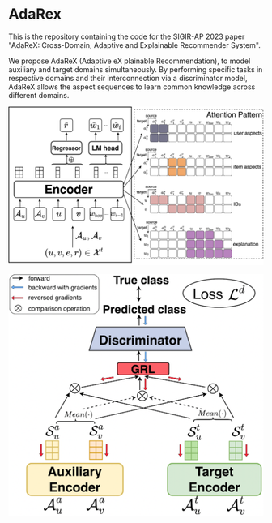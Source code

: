 # AdaRex

This is the repository containing the code for the SIGIR-AP 2023 paper "AdaReX: Cross-Domain, Adaptive and Explainable Recommender System".

We propose AdaReX (Adaptive eX plainable Recommendation), to model auxiliary and target domains simultaneously. By performing specific tasks in respective domains and their interconnection via a discriminator model, AdaReX allows the aspect sequences to learn common knowledge across different domains.

![Description of Image](resource/AdaRex_loc.png)

![Description of Image](resource/AdaRex.png)


